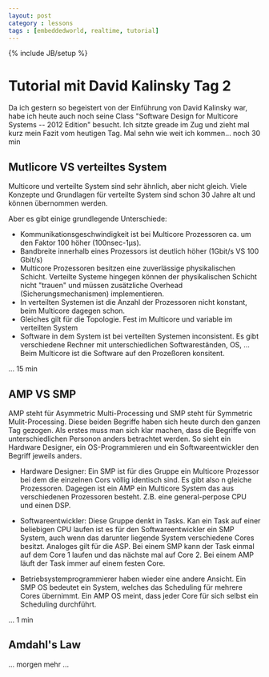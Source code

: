 ```yaml
---
layout: post
category : lessons
tags : [embeddedworld, realtime, tutorial]
---
```

{% include JB/setup %}

# Tutorial mit David Kalinsky Tag 2

Da ich gestern so begeistert von der Einführung von David Kalinsky war, habe ich
heute auch noch seine Class "Software Design for Multicore Systems -- 2012 Edition"
besucht. Ich sitzte greade im Zug und zieht mal kurz mein Fazit vom heutigen Tag. 
Mal sehn wie weit ich kommen... noch 30 min

## Mutlicore VS verteiltes System
Multicore und verteilte System sind sehr ähnlich, aber nicht gleich. Viele 
Konzepte und Grundlagen für verteilte System sind schon 30 Jahre alt und 
können übernommen werden. 

Aber es gibt einige grundlegende Unterschiede: 

* Kommunikationsgeschwindigkeit ist bei Multicore Prozessoren ca. um den
Faktor 100 höher (100nsec-1µs). 
* Bandbreite innerhalb eines Prozessors ist deutlich höher (1Gbit/s VS 100 Gbit/s)
* Multicore Prozessoren besitzen eine zuverlässige physikalischen Schicht. Verteilte
Systeme hingegen können der physikalischen Schicht nicht "trauen" und müssen 
zusätzliche Overhead (Sicherungsmechanismen) implementieren. 
* In verteilten Systemen ist die Anzahl der Prozessoren nicht konstant, beim
 Multicore dagegen schon. 
* Gleiches gilt für die Topologie. Fest im Multicore und variable im verteilten
System
* Software in dem System ist bei verteilten Systemen inconsistent. Es gibt 
verschiedene Rechner mit unterschiedlichen Softwareständen, OS, ...
Beim Multicore ist die Software auf den Prozeßoren konsitent. 

... 15 min 

## AMP VS SMP
AMP steht für Asymmetric Multi-Processing und SMP steht für Symmetric Mulit-Processing. 
Diese beiden Begriffe haben sich heute durch den ganzen Tag gezogen. Als erstes muss
man sich klar machen, dass die Begriffe von unterschiedlichen Personon anders betrachtet
werden. So sieht ein Hardware Designer, ein OS-Programmieren und ein Softwareentwickler 
den Begriff jeweils anders. 

* Hardware Designer: Ein SMP ist für dies Gruppe ein Multicore Prozessor bei dem die 
einzelnen Cors völlig identisch sind. Es gibt also n gleiche Prozessoren. Dagegen ist
ein AMP ein Multicore System das aus verschiedenen Prozessoren besteht. Z.B. eine 
general-perpose CPU und einen DSP. 

* Softwareentwickler: Diese Gruppe denkt in Tasks. Kan ein Task auf einer beliebigen
CPU laufen ist es für den Softwareentwickler ein SMP System, auch wenn das darunter
liegende System verschiedene Cores besitzt. Analoges gilt für die ASP. Bei einem
SMP kann der Task einmal auf dem Core 1 laufen und das nächste mal auf Core 2. 
Bei einem AMP läuft der Task immer auf einem festen Core. 

* Betriebsystemprogrammierer haben wieder eine andere Ansicht. Ein SMP OS bedeutet ein 
System, welches das Scheduling für mehrere Cores übernimmt. Ein AMP OS meint, dass 
jeder Core für sich selbst ein Scheduling durchführt. 

... 1 min

## Amdahl's Law

... morgen mehr ...

